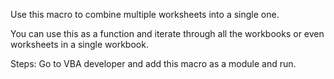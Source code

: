 Use this macro to combine multiple worksheets into a single one.

You can use this as a function and iterate through all the workbooks or even worksheets in a single workbook.

Steps: Go to VBA developer and add this macro as a module and run.
